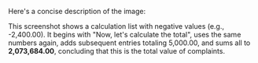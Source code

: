 Here's a concise description of the image:

This screenshot shows a calculation list with negative values (e.g., -2,400.00). It begins with "Now, let's calculate the total", uses the same numbers again, adds subsequent entries totaling 5,000.00, and sums all to **2,073,684.00**, concluding that this is the total value of complaints.